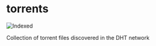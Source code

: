 torrents 
========
![Indexed](https://img.shields.io/badge/indexed-175291-blue)

Collection of torrent files discovered in the DHT network
